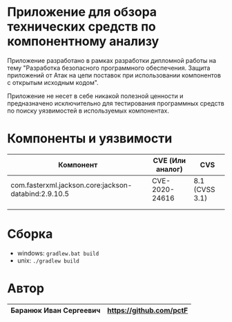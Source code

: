 # Приложение для обзора технических средств по компонентному анализу
Приложение разработано в рамках разработки дипломной работы на тему "Разработка безопасного программного обеспечения. 
Защита приложений от Атак на цепи поставок при использовании компонентов с открытым исходным кодом".

Приложение не несет в себе никакой полезной ценности и предназначено исключительно для тестирования программных средств 
по поиску уязвимостей в используемых компонентах.

# Компоненты и уязвимости
| Компонент | CVE (Или аналог) | CVS |
| --------- | -----------------| ---- |
| com.fasterxml.jackson.core:jackson-databind:2.9.10.5 | CVE-2020-24616 | 8.1 (CVSS 3.1)
| | |
| | |
# Сборка
* windows: `gradlew.bat build`
* unix: `./gradlew build`
# Автор
| Баранюк Иван Сергеевич | https://github.com/pctF |
| ---- | ----
